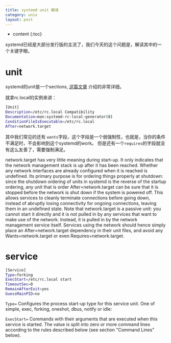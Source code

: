 ```yaml
---
title: systemd unit 解读
category: unix
layout: post
---
```

* content
{:toc}

systemd已经是大部分发行版的主流了，我们今天的这个问题是，解读其中的一个关键字眼。

# unit
 systemd的unit是一个sections, [这篇文章](https://www.freedesktop.org/software/systemd/man/systemd.unit.html)
 介绍的非常详细。

 就拿rc.local的实例来讲：

 ```bash
[Unit]
Description=/etc/rc.local Compatibility
Documentation=man:systemd-rc-local-generator(8)
ConditionFileIsExecutable=/etc/rc.local
After=network.target
```

其中我们常见的还有 `wants`字段，这个字段是一个弱强制性，也就是，当你的条件不满足时，不会影响到这个systemd的work。
但是还有一个`requires`的字段就没有这么友善了，需要强制满足。

network.target has very little meaning during start-up. It only indicates that the network management stack is up after it has been reached.
Whether any network interfaces are already configured when it is reached is undefined. Its primary purpose is for ordering things properly at shutdown: since the shutdown ordering of units in systemd is the reverse of the startup ordering, any unit that is order After=network.target can be sure that it is stopped before the network is shut down if the system is powered off.
This allows services to cleanly terminate connections before going down, instead of abruptly losing connectivity for ongoing connections, leaving them in an undefined state. Note that network.target is a passive unit: you cannot start it directly and it is not pulled in by any services that want to make use of the network. Instead, it is pulled in by the network management service itself. Services using the network should hence simply place an After=network.target dependency in their unit files, and avoid any Wants=network.target or even Requires=network.target.


# service

```bash
[Service]
Type=forking
ExecStart=/etc/rc.local start
TimeoutSec=0
RemainAfterExit=yes
GuessMainPID=no
```

`Type=` Configures the process start-up type for this service unit. One of simple, exec, forking, oneshot, dbus, notify or idle:

`ExecStart=`
Commands with their arguments that are executed when this service is started. The value is split into zero or more command lines according to the rules described below (see section "Command Lines" below).
